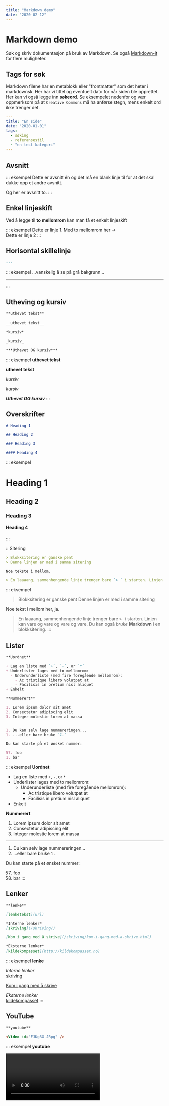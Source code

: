 ```yaml
---
title: "Markdown demo"
date: "2020-02-12"
---
```


# Markdown demo

Søk og skriv dokumentasjon på bruk av Markdown. Se også [Markdown-it](https://markdown-it.github.io/) for flere muligheter.

## Tags for søk

Markdown filene har en metablokk eller "frontmatter" som det heter i markdownsk. Her har vi tittel og eventuelt dato for når siden ble opprettet. Her kan vi også legge inn **søkeord**. Se eksempelet nedenfor og vær oppmerksom på at `Creative Commons` må ha anførselstegn, mens enkelt ord ikke trenger det.

```yaml
---
title: "En side"
date: "2020-01-01"
tags: 
  - søking
  - referansestil
  - "en test kategori"
---
```

## Avsnitt

::: eksempel
Dette er avsnitt én og det må en blank linje til for at det skal dukke opp et andre avsnitt.

Og her er avsnitt to.
:::

## Enkel linjeskift

Ved å legge til **to mellomrom** kan man få et enkelt linjeskift

::: eksempel
Dette er linje 1. Med to mellomrom her ->  
Dette er linje 2
:::

## Horisontal skillelinje

``` markdown
---
```

::: eksempel
...vanskelig å se på grå bakgrunn...

---
:::

## Utheving og kursiv

``` markdown
**uthevet tekst**

__uthevet tekst__

*kursiv*

_kursiv_

***Uthevet OG kursiv***
```
::: eksempel
**uthevet tekst**

__uthevet tekst__

*kursiv*

_kursiv_

***Uthevet OG kursiv***
:::

## Overskrifter

``` markdown
# Heading 1

## Heading 2

### Heading 3

#### Heading 4
```

::: eksempel
# Heading 1

## Heading 2

### Heading 3

#### Heading 4
:::

:: Sitering

``` markdown
> Blokksitering er ganske pent
> Denne linjen er med i samme sitering

Noe tekste i mellom.

> En laaaang, sammenhengende linje trenger bare `> ` i starten. Linjen kan vare og vare og vare og vare. Du kan også *bruke* **Markdown** i en blokksitering.
```

::: eksempel
> Blokksitering er ganske pent
> Denne linjen er med i samme sitering

Noe tekst i mellom her, ja.

> En laaaang, sammenhengende linje trenger bare `> ` i starten. Linjen kan vare og vare og vare og vare. Du kan også *bruke* **Markdown** i en blokksitering.
:::

## Lister

``` markdown
**Uordnet**

+ Lag en liste med `+`, `-`, or `*`
+ Underlister lages med to mellomrom:
  - Underunderliste (med fire foregående mellomrom):
    - Ac tristique libero volutpat at
    - Facilisis in pretium nisl aliquet
+ Enkelt

**Nummerert**

1. Lorem ipsum dolor sit amet
2. Consectetur adipiscing elit
3. Integer molestie lorem at massa


1. Du kan selv lage nummereringen...
1. ...eller bare bruke `1.`

Du kan starte på et ønsket nummer:

57. foo
1. bar
```

::: eksempel
**Uordnet**

+ Lag en liste med `+`, `-`, or `*`
+ Underlister lages med to mellomrom:
  - Underunderliste (med fire foregående mellomrom):
    - Ac tristique libero volutpat at
    - Facilisis in pretium nisl aliquet
+ Enkelt

**Nummerert**

1. Lorem ipsum dolor sit amet
2. Consectetur adipiscing elit
3. Integer molestie lorem at massa

---

1. Du kan selv lage nummereringen...
1. ...eller bare bruke `1.`

Du kan starte på et ønsket nummer:

57. foo
1. bar
:::

## Lenker

``` markdown
**lenke**

[lenketekst](url)

*Interne lenker*  
[skriving](/skriving/)

[Kom i gang med å skrive](/skriving/kom-i-gang-med-a-skrive.html)

*Eksterne lenker*  
[kildekompasset](http://kildekompasset.no)
```

::: eksempel
**lenke**

*Interne lenker*  
[skriving](/skriving)

[Kom i gang med å skrive](/skriving/kom-i-gang-med-a-skrive.html)

*Eksterne lenker*  
[kildekompasset](http://kildekompasset.no)
:::

## YouTube

``` markdown
**youtube**

<Video id="FJKg3G-JRpg" />
```

::: eksempel
**youtube**

<Video id="FJKg3G-JRpg" />
:::

## Bilder (ikke anbefalt)

Denne måten er best når bilder skal være en del av teksten, som ikon på denne siden: [Formelle krav til oppsett](/skriving/formelle-krav-til-oppsett.html#brodtekst-marger-og-skriftstorrelse).

***Anbefales ikke!***

``` markdown
![bildetekst](lenke-til-bilde)

![HVL logo](/partners/hvl-logo.jpg)
```

::: eksempel
![HVL logo](/partners/hvl-logo.jpg)
:::

## Bilder II (anbefales)

Bruken av **Figure** gjør at vi kan lage penere bildebokser med bildetekst i Søk og skriv. Ved å ha med "alt" tekst tilfredsstiller vi krav til universell utforming. `type` brukes til å "styre" bildet. "left" drar bildet til venstre og lar teksten flyte rundt, samme for "right". Et `type` tom bruker bildet hele bredden til siden. 

``` html
<Figure
  src="[LENKE TIL BILDE I ./VUEPRESS/PUBLIC/IMAGES/]"
  alt="[ALTERNATIV TEKST, VELDIG VIKTIG FOR Å TILFREDSSTILLE TILGJENGELIGSKRAV]"
  caption="[BILDETEKST]"
  type="[TOM, left ELLER right]"
/>

<Figure
  src="/images/kategori_studier5-1.jpg"
  alt="Fire studenter diskuterer en akademisk tekst"
  caption="Kollokvie. Ill.foto: NHH"
  type=""
/>
```

::: eksempel
<Figure
  src="/images/kategori_studier5-1.jpg"
  alt="Fire studenter diskuterer en akademisk tekst"
  caption="Kollokvie. Ill.foto: NHH"
  type=""
/>
:::


## Bokser


### Tip
``` markdown
::: tip TIPS
_tekst_
:::
```

::: tip TIPS
_tekst_
:::

### Advarsel
``` markdown
::: warning ADVARSEL
_tekst_
:::
```

::: warning ADVARSEL
_tekst_
:::

### Fare
``` markdown
::: danger UFF OG NEI
_tekst_
:::
```

::: danger UFF OG NEI
_tekst_
:::

### Eksempel
``` markdown
::: eksempel Eksempel
Noe mer tekst
:::
```

::: eksempel Eksempel
Noe mer tekst
:::

### Oppgave
``` markdown
::: oppgave Oppgave
Noe mer tekst
:::
```

::: oppgave Oppgave
Noe mer tekst
:::

### Vis/skjul-boks
``` markdown
::: details Vis/skjul-boks
Blabla
:::
```

::: details Vis og skjul
Blabla
:::

### Boks i bokser
Boks i boks gjøres ved å la den ytterste boksen få et ekstra ":".

``` markdown
:::: tip TIPS med "vis og skjul"
_tekst_

::: eksempel Eksempel
Noe mer tekst
:::

::: details Se her da
__blabla__
:::
::::
```

:::: tip TIPS med "vis og skjul"
_tekst_

::: eksempel Eksempel
Noe mer tekst
:::

::: details Se her da
__blabla__
:::
::::

## Tabeller

Tabeller er aldri gøy :-(. Enkleste er å ha tabellen i Excel eller Google Sheets og konvertere til markdown. Da er [Tablesgenerator](https://www.tablesgenerator.com/markdown_tables) topp.

Jeg markerer tabellen på Søk og skriv, går til [Tablesgenerator](https://www.tablesgenerator.com/markdown_tables) og velger `File -> Paste table data`. Det går ann å gjøre enkel redigering med det verktøyet. Det har fungert veldig bra for meg :-).  
Ellers anbefales det å ha tabellene i regneark i Teams.

``` markdown
| Tabeller      | Er            | Blæh  |
| ------------- |:-------------:| -----:|
| col 3 er      | høyre-justert |  1600 |
| col 2 er      | sentrert      |    12 |
| zebra striper | er bra        |     1 |
```

::: eksempel
| Tabeller      | Er            | Blæh  |
| ------------- |:-------------:| -----:|
| col 3 er      | høyre-justert |  1600 |
| col 2 er      | sentrert      |    12 |
| zebra striper | er bra        |     1 |
:::
